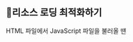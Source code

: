 📌리소스 로딩 최적화하기
---

HTML 파일에서 JavaScript 파일을 불러올 땐 <script> 요소를, CSS 파일을 불러올 땐 <link> 요소를 사용하게 됩니다. </br>
이때 파일을 불러오는 위치가 어디인가에 따라서 렌더링 완료 시점이 달라질 수 있습니다.
  
  1. CSS 파일 불러오기
 ```
화면을 렌더링할 때는 DOM 트리와 CSSOM 트리가 필요함.
DOM 트리는 HTML 코드를 한 줄 한 줄 읽으면서 순차적으로 구성할 수 있지만, CSSOM 트리는 CSS 코드를 모두 해석해야 구성할 수 있습니다. 
따라서 CSSOM 트리를 가능한 빠르게 구성할 수 있도록 HTML 문서 최상단에 배치하는 것이 좋습니다.

// CSS 파일은 HTML 파일 상단의 head 요소 안에서 불러오는 것이 좋습니다.
<head>
	<link href="style.css" rel="stylesheet" />
</head>
```

2. JavaScript 파일 불러오기
```
JavaScript는 DOM 트리와 CSSOM 트리를 동적으로 변경할 수 있습니다. HTML 코드 파싱 중에 <script> 요소를 만나는 순간 해당 스크립트가 실행되며,
<script> 요소 이전까지 생성된 DOM까지만 접근할 수 있습니다. 
<script> 요소를 HTML 코드 중간에 넣는다면, 해당 요소 이후에 생성될 DOM을 수정하는 코드가 있는 경우에는 화면이 의도한 대로 표시되지 않게 됩니다.
또한 스크립트 실행이 완료되기 전까지 DOM 트리 생성이 중단됩니다. JavaScript 파일을 다운받아와서 사용하는 경우에는 다운로드 및 스크립트 실행이 완료될 때까지 DOM 트리 생성이 중단됩니다.
DOM 트리 생성이 중단된 시간만큼 렌더링 완료 시간은 늦춰지게 됩니다. 이러한 이유로 JavaScript 파일은 DOM 트리 생성이 완료되는 시점인 HTML 문서 최하단에 배치하는 것이 좋습니다.

<body>
	<div>...</div>
	...

	// JavsScript 파일은 body 요소가 닫히기 직전에 작성하는 것이 가장 좋습니다. 
	<script src="script.js" type="text/javascript"></script>
</body>
```

